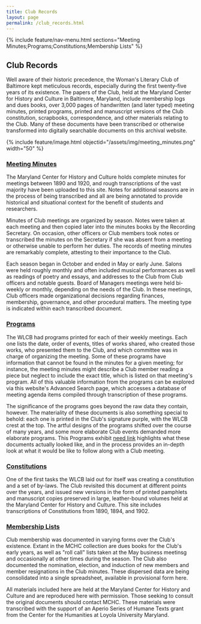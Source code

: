 ```yaml
---
title: Club Records
layout: page
permalink: /club_records.html
---
```

<style>
    #maincontent{
        font-size:1.4em;
    }
</style>

{% include feature/nav-menu.html sections="Meeting Minutes;Programs;Constitutions;Membership Lists" %}

## Club Records

Well aware of their historic precedence, the Woman's Literary Club of Baltimore kept meticulous records, especially during the first twenty-five years of its existence. The papers of the Club, held at the Maryland Center for History and Culture in Baltimore, Maryland, include membership logs and dues books, over 3,000 pages of handwritten (and later typed) meeting minutes, printed programs, printed and manuscript versions of the Club constitution, scrapbooks, correspondence, and other materials relating to the Club. Many of these documents have been transcribed or otherwise transformed into digitally searchable documents on this archival website.

{% include feature/image.html objectid="/assets/img/meeting_minutes.png" width="50" %}

### [Meeting Minutes](https://elizajames.github.io/WLCB_draft/meeting_minutes.html)

The Maryland Center for History and Culture holds complete minutes for meetings between 1890 and 1920, and rough transcriptions of the vast majority have been uploaded to this site. Notes for additional seasons are in the process of being transcribed and all are being annotated to provide historical and situational context for the benefit of students and researchers. 

Minutes of Club meetings are organized by season. Notes were taken at each meeting and then copied later into the minutes books by the Recording Secretary. On occasion, other officers or Club members took notes or transcribed the minutes on the Secretary if she was absent from a meeting or otherwise unable to perform her duties. The records of meeting minutes are remarkably complete, attesting to their importance to the Club. 

Each season began in October and ended in May or early June. Salons were held roughly monthly and often included musical performances as well as readings of poetry and essays, and addresses to the Club from Club officers and notable guests. Board of Managers meetings were held bi-weekly or monthly, depending on the needs of the Club. In these meetings, Club officers made organizational decisions regarding finances, membership, governance, and other procedural matters. The meeting type is indicated within each transcribed document.

### [Programs](https://elizajames.github.io/WLCB_draft/programs.html)

The WLCB had programs printed for each of their weekly meetings. Each one lists the date, order of events, titles of works shared, who created those works, who presented them to the Club, and which committee was in charge of organizing the meeting. Some of these programs have information that cannot be found in the minutes for a given meeting; for instance, the meeting minutes might describe a Club member reading a piece but neglect to include the exact title, which is listed on that meeting's program. All of this valuable information from the programs can be explored via this website's Advanced Search page, which accesses a database of meeting agenda items compiled through transcription of these programs.

The significance of the programs goes beyond the raw data they contain, however. The materiality of these documents is also something special to behold: each one is printed in the Club's signature purple, with the WLCB crest at the top. The artful designs of the programs shifted over the course of many years, and some more elaborate Club events demanded more elaborate programs. This Programs exhibit [need link](link) highlights what these documents actually looked like, and in the process provides an in-depth look at what it would be like to follow along with a Club meeting.

### [Constitutions](https://elizajames.github.io/WLCB_draft/constitution.html)

One of the first tasks the WLCB laid out for itself was creating a constitution and a set of by-laws. The Club revisited this document at different points over the years, and issued new versions in the form of printed pamphlets and manuscript copies preserved in large, leather-bound volumes held at the Maryland Center for History and Culture. This site includes transcriptions of Constitutions from 1890, 1894, and 1902. 

### [Membership Lists](https://elizajames.github.io/WLCB_draft/membership.html)

Club membership was documented in varying forms over the Club's existence. Extant in the MCHC collection are dues books for the Club's early years, as well as "roll call" lists taken at the May business meetinsg and occasionally at other times during the season. The Club also documented the nomination, election, and induction of new members and member resignations in the Club minutes. These dispersed data are being consolidated into a single spreadsheet, available in provisional form here.

All materials included here are held at the Maryland Center for History and Culture and are reproduced here with permission. Those seeking to consult the original documents should contact MCHC. These materials were transcribed with the support of an Aperio Series of Humane Texts grant from the Center for the Humanities at Loyola University Maryland.
